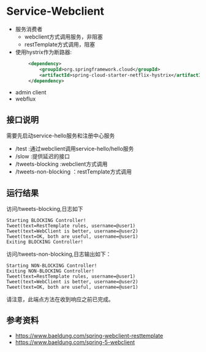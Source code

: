 # Service-Webclient
- 服务消费者
    - webclient方式调用服务，非阻塞
    - restTemplate方式调用，阻塞
- 使用hystrix作为断路器:

```xml
        <dependency>
            <groupId>org.springframework.cloud</groupId>
            <artifactId>spring-cloud-starter-netflix-hystrix</artifactId>
        </dependency>
```
- admin client 
- webflux

## 接口说明
需要先启动service-hello服务和注册中心服务
- /test :通过webclient调用service-hello/hello服务
- /slow :提供延迟的接口
- /tweets-blocking :webclient方式调用
- /tweets-non-blocking ：restTemplate方式调用

## 运行结果
访问/tweets-blocking,日志如下
```
Starting BLOCKING Controller!
Tweet(text=RestTemplate rules, username=@user1)
Tweet(text=WebClient is better, username=@user2)
Tweet(text=OK, both are useful, username=@user1)
Exiting BLOCKING Controller!
```
访问/tweets-non-blocking,日志输出如下：
```
Starting NON-BLOCKING Controller!
Exiting NON-BLOCKING Controller!
Tweet(text=RestTemplate rules, username=@user1)
Tweet(text=WebClient is better, username=@user2)
Tweet(text=OK, both are useful, username=@user1)
```
请注意，此端点方法在收到响应之前已完成。
## 参考资料
- https://www.baeldung.com/spring-webclient-resttemplate
- https://www.baeldung.com/spring-5-webclient
